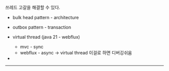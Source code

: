 
쓰레드 고갈을 해결할 수 있다.

- bulk head pattern  - architecture 


- outbox pattern  - transaction 


- virtual thread (java 21 - webflux)
	- mvc  - sync 
	- webflux - async  -> virtual thread  이걸로 하면 디버깅쉬움 

- 




-------
